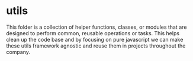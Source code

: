 # utils

This folder is a collection of helper functions, classes, or modules that are designed to perform common, reusable operations or tasks. This helps clean up the code base and by focusing on pure javascript we can make these utils framework agnostic and reuse them in projects throughout the company.
